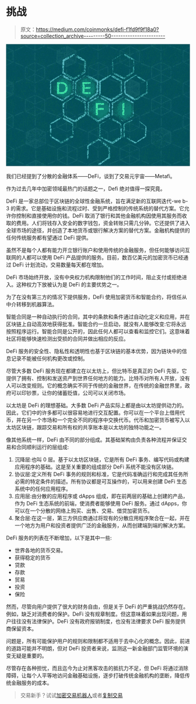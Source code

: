 # 挑战

> 原文：<https://medium.com/coinmonks/defi-f1fd9f9f18a0?source=collection_archive---------50----------------------->

![](img/38aa9be4bbcbcc8ab05f1ea7f711295c.png)

我们已经提到了分散的金融体系——DeFi，谈到了交易元宇宙——Metafi。

作为过去几年中加密领域最热门的话题之一，Defi 绝对值得一探究竟。

DeFi 是一家总部位于区块链的全球性金融系统，旨在满足新的互联网迭代-we b-3 的需求。它是基础设施和流程过时、受到严格控制的传统系统的替代方案。它允许你控制和直接使用你的钱。DeFi 取消了银行和其他金融机构因使用其服务而收取的费用。人们将钱存入安全的数字钱包，资金转账只需几分钟。它还提供了进入全球市场的途径，并创造了本地货币或银行解决方案的替代方案。金融机构提供的任何传统服务都有望通过 DeFi 提供。

虽然不是每个人都有能力开立银行账户和使用传统的金融服务，但任何能够访问互联网的人都可以使用 DeFi 产品提供的服务。目前，数百亿美元的加密货币已经通过 DeFi 计划流动，交易数量每天都在增加。

DeFi 市场始终开放，没有中央权力机构限制他们的工作时间，阻止支付或拒绝进入。这种权力下放被认为是 DeFi 的主要优势之一。

为了在没有第三方的情况下提供服务，DeFi 使用加密货币和智能合约，将信任从中介转移到机器算法。

智能合同是一种自动执行的合同，其中的条款和条件通过自动化定义和应用，并在区块链上自动高效地获得批准。智能合约一旦启动，就没有人能够改变:它将永远按照程序运行。智能合同是公开的，因此任何人都可以查看和监控它们。这意味着社区将能够快速检测出受损的合同并做出相应的反应。

DeFi 服务的安全性、隐私性和透明性也基于区块链的基本优势，因为链块中的信息记录不能被任何机构更改或控制。

尽管大多数 DeFi 服务现在都建立在以太坊上，但比特币是真正的 DeFi 先驱，它提供了拥有、控制和发送资产到世界任何地方的能力。比特币对所有人开放，没有人可以改变规则。它的概念确实不同于传统的金融世界，在传统的金融世界里，政府可以印钞票，让你的储蓄贬值，公司可以关闭市场。

以太坊是 DeFi 的理想基础。大多数 DeFi 产品实际上都是由以太坊提供动力的。因此，它们中的许多都可以很容易地进行交互配置。你可以在一个平台上借用代币，并在另一个市场和一个完全不同的程序中交换代币。代币和加密货币被写入以太坊区块链，跟踪交易和所有权的共享账本是以太坊的独特功能之一。

像其他系统一样，DeFi 由不同的部分组成。其基础架构由负责各种流程并保证交易和合同顺利运行的层组成:

1.  沉降层:也叫 0 层。基于以太坊区块链，它是所有 DeFi 事务、编写代码或构建应用程序的基础。这是至关重要的组成部分 DeFi 系统不能没有区块链。
2.  协议层:定义所有 DeFi 事务的规则和标准，它是代码准确运行和完成其任务所必需的特定条件的描述。所有协议都是可互操作的，可以用来创建 DeFi 生态系统中的任何应用程序。
3.  应用层:由分散的应用程序或 dApps 组成，即在前两层的基础上创建的产品，作为 DeFi 生态系统的前端，使消费者能够使用 DeFi 服务。通过 dApps，你可以在一个分散的网络上购买、出售、交易、借贷加密货币。
4.  聚合层:在这一层，第三方供应商通过将现有的分散应用程序聚合在一起，并在一个地方为用户和投资者提供广泛的金融服务，从而创建端到端的解决方案。

DeFi 服务的列表在不断增加，以下是其中一些:

*   世界各地的货币交易。
*   获得稳定的货币
*   贷款
*   存款
*   贸易
*   投资
*   保险

然而，尽管向用户提供了很大的财务自由，但是关于 DeFi 的严重挑战仍然存在。例如，缺乏对消费者的保护。DeFi 没有规章制度。但这意味着如果出现问题，用户往往没有法律保护。DeFi 没有政府报销制度，也没有法律要求 DeFi 服务提供商保留资本。

问题是，所有可能保护用户的规则和限制都不适用于去中心化的概念。因此，前进的道路可能并不明朗，但对 DeFi 投资者来说，监测这一新金融部门监管环境的演变无疑是重要的。

尽管存在各种担忧，而且迄今为止对黑客攻击的抵抗力不足，但 DeFi 将通过消除障碍，让每个人平等地访问金融基础设施，逐步打破传统金融机构的垄断，降低传统金融服务的成本。

> 交易新手？试试[加密交易机器人](/coinmonks/crypto-trading-bot-c2ffce8acb2a)或者[复制交易](/coinmonks/top-10-crypto-copy-trading-platforms-for-beginners-d0c37c7d698c)